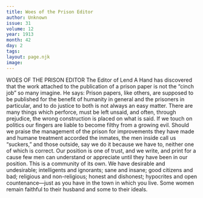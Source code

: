 ```yaml
---
title: Woes of the Prison Editor
author: Unknown
issue: 31
volume: 12
year: 1913
month: 42
day: 2
tags:
layout: page.njk
image:
---
```

WOES OF THE PRISON EDITOR    The Editor of Lend A Hand has discovered that the work attached to the publication of a prison paper is not the “cinch job” so many imagine. He says:    Prison papers, like others, are supposed to be published for the benefit of humanity in general and the prisoners in particular, and to do justice to both is not always an easy matter. There are many things which perforce, must be left unsaid, and often, through prejudice, the wrong construction is placed on what is said. If we touch on politics our fingers are liable to become filthy from a growing evil. Should we praise the management of the prison for improvements they have made and humane treatment accorded the inmates, the men inside call us “suckers,” and those outside, say we do it because we have to, neither one of which is correct. Our position is one of trust, and we write, and print for a cause few men can understand or appreciate until they have been in our position.    This is a community of its own. We have desirable and undesirable; intelligents and ignorants; sane and insane; good citizens and bad; religious and non-religious; honest and dishonest; hypocrites and open countenance—just as you have in the town in which you live.       Some women remain faithful to their husband and some to their ideals. 

